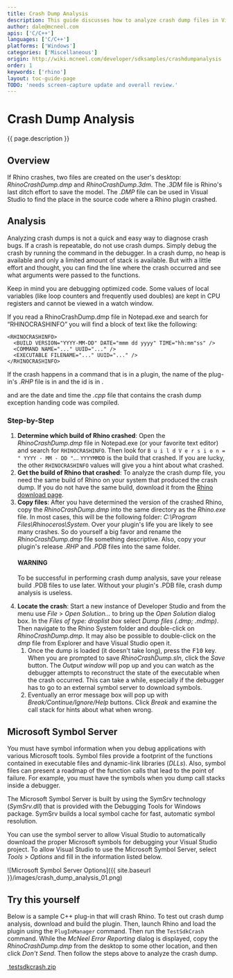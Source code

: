 ```yaml
---
title: Crash Dump Analysis
description: This guide discusses how to analyze crash dump files in Visual Studio.
author: dale@mcneel.com
apis: ['C/C++']
languages: ['C/C++']
platforms: ['Windows']
categories: ['Miscellaneous']
origin: http://wiki.mcneel.com/developer/sdksamples/crashdumpanalysis
order: 1
keywords: ['rhino']
layout: toc-guide-page
TODO: 'needs screen-capture update and overall review.'
---
```


# Crash Dump Analysis

{{ page.description }}

## Overview

If Rhino crashes, two files are created on the user's desktop: *RhinoCrashDump.dmp* and *RhinoCrashDump.3dm*. The *.3DM* file is Rhino's last ditch effort to save the model.  The *.DMP* file can be used in Visual Studio to find the place in the source code where a Rhino plugin crashed.

## Analysis

Analyzing crash dumps is not a quick and easy way to diagnose crash bugs.  If a crash is repeatable, do not use crash dumps. Simply debug the crash by running the command in the debugger.  In a crash dump, no heap is available and only a limited amount of stack is available.  But with a little effort and thought, you can find the line where the crash occurred and see what arguments were passed to the functions.

Keep in mind you are debugging optimized code.  Some values of local variables (like loop counters and frequently used doubles) are kept in CPU registers and cannot be viewed in a watch window.

If you read a RhinoCrashDump.dmp file in Notepad.exe and search for “RHINOCRASHINFO” you will find a block of text like the following:

```
<RHINOCRASHINFO>
  <BUILD VERSION="YYYY-MM-DD" DATE="mmm dd yyyy" TIME="hh:mm"ss" />
  <COMMAND NAME="..." UUID="..." />
  <EXECUTABLE FILENAME="..." UUID="..." />
</RHINOCRASHINFO>
```

If the crash happens in a command that is in a plugin, the name of the plug-in's *.RHP* file is in *<EXECUTABLE FILENAME>* and the id is in *<EXECUTABLE UUID>*.

*<BUILD DATE>* and *<BUILD TIME>* are the date and time the *.cpp* file that contains the crash dump exception handing code was compiled.

### Step-by-Step

1. **Determine which build of Rhino crashed**: Open the *RhinoCrashDump.dmp* file in Notepad.exe (or your favorite text editor) and search for `RHINOCRASHINFO`.  Then look for `B u i l d V e r s i o n = " YYYY - MM - DD "`... `YYYYMMDD` is the build that crashed.  If you are lucky, the other `RHINOCRASHINFO` values will give you a hint about what crashed.
1. **Get the build of Rhino that crashed**: To analyze the crash dump file, you need the same build of Rhino on your system that produced the crash dump.  If you do not have the same build, download it from the [Rhino download page](http://www.rhino3d.com/download).
1. **Copy files**: After you have determined the version of the crashed Rhino, copy the *RhinoCrashDump.dmp* into the same directory as the *Rhino.exe* file.  In most cases, this will be the following folder: *C:\\Program Files\\Rhinoceros\\System*.  Over your plugin's life you are likely to see many crashes.  So do yourself a big favor and rename the *RhinoCrashDump.dmp* file something descriptive. Also, copy your plugin's release *.RHP* and *.PDB* files into the same folder.
     <div class="bs-callout bs-callout-danger">
       <h4>WARNING</h4>
       <p>To be successful in performing crash dump analysis, save your release build .PDB files to use later.  Without your plugin's .PDB file, crash dump analysis is useless.</p>
     </div>
1. **Locate the crash**: Start a new instance of Developer Studio and from the menu use *File* > *Open Solution...* to bring up the *Open Solution* dialog box.  In the *Files of type: droplist box* select *Dump files (.dmp; .mdmp)*.  Then navigate to the Rhino System folder and double-click on *RhinoCrashDump.dmp*.  It may also be possible to double-click on the *dmp* file from Explorer and have Visual Studio open it.
     1. Once the dump is loaded (it doesn't take long), press the <kbd>F10</kbd> key.  When you are prompted to save *RhinoCrashDump.sln*, click the *Save* button.  The *Output window* will pop up and you can watch as the debugger attempts to reconstruct the state of the executable when the crash occurred.  This can take a while, especially if the debugger has to go to an external symbol server to download symbols.
     1. Eventually an error message box will pop up with *Break/Continue/Ignore/Help* buttons.  Click *Break* and examine the call stack for hints about what when wrong.

## Microsoft Symbol Server

You must have symbol information when you debug applications with various Microsoft tools.  Symbol files provide a footprint of the functions contained in executable files and dynamic-link libraries (*DLLs*). Also, symbol files can present a roadmap of the function calls that lead to the point of failure.  For example, you must have the symbols when you dump call stacks inside a debugger.

The Microsoft Symbol Server is built by using the SymSrv technology (*SymSrv.dll*) that is provided with the Debugging Tools for Windows package.  SymSrv builds a local symbol cache for fast, automatic symbol resolution.

You can use the symbol server to allow Visual Studio to automatically download the proper Microsoft symbols for debugging your Visual Studio project.  To allow Visual Studio to use the Microsoft Symbol Server, select *Tools* > *Options* and fill in the information listed below.

![Microsoft Symbol Server Options]({{ site.baseurl }}/images/crash_dump_analysis_01.png)

## Try this yourself

Below is a sample C++ plug-in that will crash Rhino.  To test out crash dump analysis, download and build the plugin.  Then, launch Rhino and load the plugin using the `PlugInManager` command.  Then run the `TestSdkCrash` command.  While the *McNeel Error Reporting* dialog is displayed, copy the *RhinoCrashDump.dmp* from the desktop to some other location, and then click *Don't Send*.  Then follow the steps above to analyze the crash dump.

<a href="{{ site.baseurl }}/files/testsdkcrash.zip"><span class="glyphicon glyphicon-download">&nbsp;testsdkcrash.zip</span></a>
